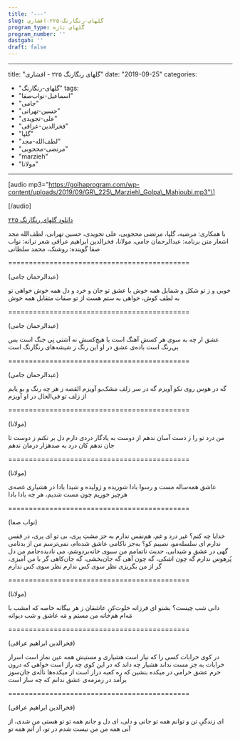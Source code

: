 ```yaml
---
title: '---'
slug: گلهای-رنگارنگ-۲۲۵-افشاری
program_type: گلهای تازه
program_number: ''
dastgah: ''
draft: false
---
```


---
title: "گلهای رنگارنگ ۲۲۵ - افشاری"
date: "2019-09-25"
categories: 
  - "گلهای-رنگارنگ"
tags: 
  - "اسماعیل-نواب‌صفا"
  - "جامی"
  - "حسین-تهرانی"
  - "علی-تجویدی"
  - "فخرالدین-عراقی"
  - "گلپا"
  - "لطف‌الله-مجد"
  - "مرتضی-محجوبی"
  - "marzieh"
  - "مولانا"
---

\[audio mp3="https://golhaprogram.com/wp-content/uploads/2019/09/GR\_225\_Marzieh\_Golpa\_Mahjoubi.mp3"\]

\[/audio\]

[دانلود گلهای رنگارنگ ۲۲۵](https://golhaprogram.com/wp-content/uploads/2019/09/GR_225_Marzieh_Golpa_Mahjoubi.mp3)

با همکاری: مرضیه، گلپا، مرتضی محجوبی، علی تجویدی، حسین تهرانی، لطف‌الله مجد اشعار متن برنامه: عبدالرحمان جامی، مولانا، فخرالدین ابراهیم عراقی شعر ترانه: نواب صفا گوینده: روشنک، محمد سلطانی

\============================================

(عبدالرحمان جامی)

خوبی و ز تو شکل و شمایل همه خوش با عشق تو جان و خرد و دل همه خوش خواهی تو به لطف کوش، خواهی به ستم هست از تو صفات متقابل همه خوش

\============================================

(عبدالرحمان جامی)

عشق ار چه به سوی هر کسش آهنگ است با هیچ‌کسش نه آشتی نِی جنگ است بس بی‌رنگ است باده‌ی عشق در او این رنگ ز شیشه‌های رنگارنگ است

\============================================

(عبدالرحمان جامی)

گه در هوس روی نکو آویزم گه در سر زلف مشک‌بو آویزم القصه ز هر چه رنگ و بو یابم از زلف تو فی‌الحال در او آویزم

\============================================

(مولانا)

من درد تو را ز دست آسان ندهم از دوست به یادگار دردی دارم دل بر نکنم ز دوست تا جان ندهم کان درد به صد‌هزار درمان ندهم

\============================================

(مولانا)

عاشق همه‌ساله مست و رسوا بادا شوریده و ژولیده و شیدا بادا در هشیاری غصه‌ی هرچیز خوریم چون مست شدیم، هر چه بادا بادا

\============================================

(نواب صفا)

خدایا چه کنم؟ غیر درد و غم، هم‌نفس ندارم به جز مشتِ پری، بی تو ای پری، در قفس ندارم ای سلسله‌مو، نصیبم كو؟ به‌جز ناکامی عاشق شده‌ام، نمی‌ترسم من از بدنامی گهی در عشق و شیدایی، حدیث ناتمامم من سبوی خانه‌بردوشم، می نادیده‌جامم من دل پُرهوس ندارم گه چون اشکی، گه چون آهی گه جان‌بخشی، گه جان‌کاهی گر با من آمیزی، گر از من بگریزی نظر سوی کس ندارم نظر سوی کس ندارم

\============================================

(مولانا)

دانی شب چیست؟ بشنو ای فرزانه خلوت‌كنِ عاشقان ز هر بیگانه خاصه كه امشب با مَه‌ام هم‌خانه من مستم و مَه عاشق و شب دیوانه

\============================================

(فخرالدین ابراهیم عراقی)

در کوی خرابات کسی را که نیاز است هشیاری و مستیش همه عین نماز است اسرار خرابات به جز مست نداند هشیار چه داند که در این کوی چه راز است خواهی که درون حرم عشق خرامی در میکده بنشین که ره کعبه دراز است از میکده‌ها ناله‌ی جان‌سوز برآمد در زمزمه‌ی عشق ندانم که چه ساز است

\============================================

(فخرالدین ابراهیم عراقی)

ای زندگیِ تن و توانم همه تو جانی و دلی، ای دل و جانم همه تو تو هستی من شدی، از آنی همه من من نیست شدم در تو، از آنم همه تو
